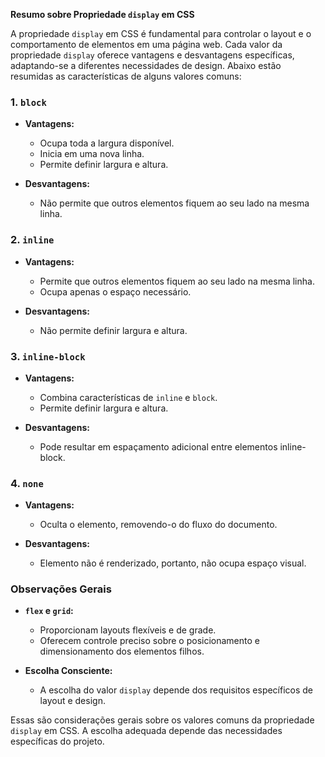**Resumo sobre Propriedade `display` em CSS**

A propriedade `display` em CSS é fundamental para controlar o layout e o comportamento de elementos em uma página web. Cada valor da propriedade `display` oferece vantagens e desvantagens específicas, adaptando-se a diferentes necessidades de design. Abaixo estão resumidas as características de alguns valores comuns:

### 1. `block`

- **Vantagens:**
  - Ocupa toda a largura disponível.
  - Inicia em uma nova linha.
  - Permite definir largura e altura.

- **Desvantagens:**
  - Não permite que outros elementos fiquem ao seu lado na mesma linha.

### 2. `inline`

- **Vantagens:**
  - Permite que outros elementos fiquem ao seu lado na mesma linha.
  - Ocupa apenas o espaço necessário.

- **Desvantagens:**
  - Não permite definir largura e altura.

### 3. `inline-block`

- **Vantagens:**
  - Combina características de `inline` e `block`.
  - Permite definir largura e altura.

- **Desvantagens:**
  - Pode resultar em espaçamento adicional entre elementos inline-block.

### 4. `none`

- **Vantagens:**
  - Oculta o elemento, removendo-o do fluxo do documento.

- **Desvantagens:**
  - Elemento não é renderizado, portanto, não ocupa espaço visual.

### Observações Gerais

- **`flex` e `grid`:**
  - Proporcionam layouts flexíveis e de grade.
  - Oferecem controle preciso sobre o posicionamento e dimensionamento dos elementos filhos.
  
- **Escolha Consciente:**
  - A escolha do valor `display` depende dos requisitos específicos de layout e design.

Essas são considerações gerais sobre os valores comuns da propriedade `display` em CSS. A escolha adequada depende das necessidades específicas do projeto.